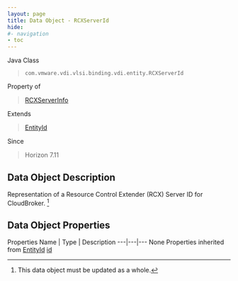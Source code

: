 ```yaml
---
layout: page
title: Data Object - RCXServerId
hide:
#- navigation
- toc
---
```








Java Class
> `com.vmware.vdi.vlsi.binding.vdi.entity.RCXServerId`

Property of
> [RCXServerInfo](vdi.infrastructure.RCX.RCXServerInfo.md#field_detail)

Extends
> [EntityId](vdi.EntityId.md)

Since
> Horizon 7.11


## Data Object Description

Representation of a Resource Control Extender (RCX) Server ID for CloudBroker.
 [^167]



## Data Object Properties
Properties
Name |  Type |  Description
---|---|---
None
Properties inherited from [EntityId](vdi.EntityId.md)
[id](vdi.EntityId.md#id)


 


[^167]: This data object must be updated as a whole.